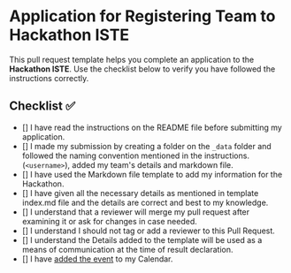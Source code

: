 # Application for Registering Team to Hackathon ISTE

This pull request template helps you complete an application to the **Hackathon ISTE**. Use the checklist below to verify you have followed the instructions correctly. 

## Checklist ✅

- [] I have read the instructions on the README file before submitting my application. 
- [] I made my submission by creating a folder on the `_data` folder and followed the naming convention mentioned in the instructions.(`<username>`), added my team's details and markdown file.
- [] I have used the Markdown file template to add my information for the Hackathon.
- [] I have given all the necessary details as mentioned in template index.md file and the details are correct and best to my knowledge.
- [] I understand that a reviewer will merge my pull request after examining it or ask for changes in case needed.
- [] I understand I should not tag or add a reviewer to this Pull Request.
- [] I understand the Details added to the template will be used as a means of communication at the time of result declaration.
- [] I have [added the event](google-calender-link) to my Calendar.
